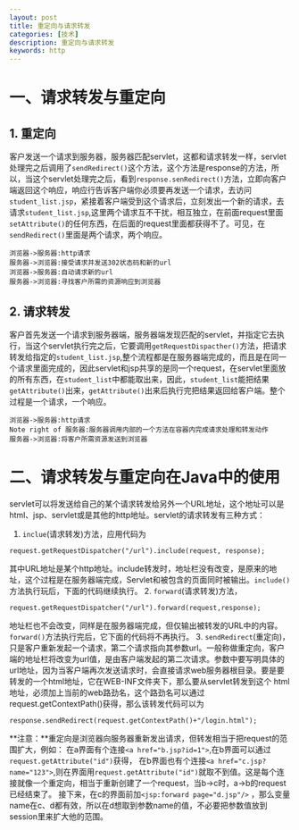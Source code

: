 ```yaml
---
layout: post
title: 重定向与请求转发
categories: [技术]
description: 重定向与请求转发
keywords: http
---
```


# 一、请求转发与重定向

## 1. 重定向
客户发送一个请求到服务器，服务器匹配servlet，这都和请求转发一样，servlet处理完之后调用了`sendRedirect()`这个方法，这个方法是response的方法，所以，当这个servlet处理完之后，看到`response.senRedirect()`方法，立即向客户端返回这个响应，响应行告诉客户端你必须要再发送一个请求，去访问`student_list.jsp`，紧接着客户端受到这个请求后，立刻发出一个新的请求，去请求`student_list.jsp`,这里两个请求互不干扰，相互独立，在前面request里面`setAttribute()`的任何东西，在后面的request里面都获得不了。可见，在`sendRedirect()`里面是两个请求，两个响应。
```sequence
浏览器->服务器:http请求
服务器->浏览器:接受请求并发送302状态码和新的url
浏览器->服务器:自动请求新的url
服务器->浏览器:寻找客户所需的资源响应到浏览器
```

## 2. 请求转发
客户首先发送一个请求到服务器端，服务器端发现匹配的servlet，并指定它去执行，当这个servlet执行完之后，它要调用`getRequestDispacther()`方法，把请求转发给指定的`student_list.jsp`,整个流程都是在服务器端完成的，而且是在同一个请求里面完成的，因此servlet和jsp共享的是同一个request，在servlet里面放的所有东西，在`student_list`中都能取出来，因此，`student_list`能把结果`getAttribute()`出来，`getAttribute()`出来后执行完把结果返回给客户端。整个过程是一个请求，一个响应。
```sequence
浏览器->服务器:http请求
Note right of 服务器:服务器调用内部的一个方法在容器内完成请求处理和转发动作
服务器->浏览器:将客户所需资源发送到浏览器
```

# 二、请求转发与重定向在Java中的使用

servlet可以将发送给自己的某个请求转发给另外一个URL地址，这个地址可以是html、jsp、servlet或是其他的http地址。servlet的请求转发有三种方式： 
1. `inclue`(请求转发)方法，应用代码为
```
request.getRequestDispatcher("/url").include(request, response);
```
其中URL地址是某个http地址。include转发时，地址栏没有改变，是原来的地址，这个过程是在服务器端完成，Servlet和被包含的页面同时被输出。`include()` 方法执行玩后，下面的代码继续执行。
2. `forward`(请求转发)方法，
```
request.getRequestDispatcher("/url").forward(request,response);
```
地址栏也不会改变，同样是在服务器端完成，但仅输出被转发的URL中的内容。`forward()`方法执行完后，它下面的代码将不再执行。
3. `sendRedirect`(重定向)，只是客户重新发起一个请求，第二个请求指向其参数url。一般称做重定向，客户端的地址栏将改变为url值，是由客户端发起的第二次请求。参数中要写明具体的url地址，因为当客户端再次发送请求时，会直接请求web服务器根目录。要是要转发的一个html地址，它在WEB-INF文件夹下，那么要从servlet转发到这个 
html地址，必须加上当前的web路劲名，这个路劲名可以通过request.getContextPath()获得，那么该转发代码可以为
```
response.sendRedirect(request.getContextPath()+"/login.html"); 
```

**注意：**重定向是浏览器向服务器重新发出请求，但转发相当于把request的范围扩大，例如： 
在a界面有个连接`<a href="b.jsp?id=1">`,在b界面可以通过`request.getAttribute("id")`获得， 
在b界面也有个连接`<a href="c.jsp?name="123">`,则在界面用`request.getAttribute("id")`就取不到值。这是每个连接就像一个重定向，相当于重新创建了一个request，当b->c时，a->b的request已经结束了。 
接下来，在c的界面前加`<jsp:forward page="d.jsp"/>` ，那么变量name在c、d都有效，所以在d想取到参数name的值，不必要把参数值放到session里来扩大他的范围。